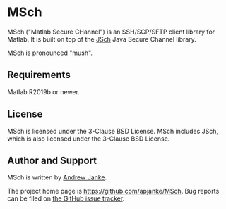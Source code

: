 # MSch

MSch ("Matlab Secure CHannel") is an SSH/SCP/SFTP client library for Matlab.
It is built on top of the [JSch](http://www.jcraft.com/jsch/) Java Secure Channel library.

MSch is pronounced "mush".

## Requirements

Matlab R2019b or newer.

## License

MSch is licensed under the 3-Clause BSD License.
MSch includes JSch, which is also licensed under the 3-Clause BSD License.

## Author and Support

MSch is written by [Andrew Janke](https://apjanke.net).

The project home page is <https://github.com/apjanke/MSch>.
Bug reports can be filed on [the GitHub issue tracker](https://github.com/apjanke/MSch/issues).
